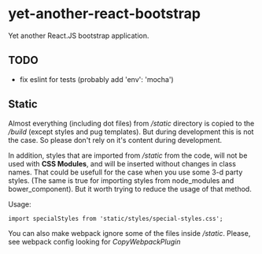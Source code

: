 # yet-another-react-bootstrap
Yet another React.JS bootstrap application.

TODO
----
* fix eslint for tests (probably add 'env': 'mocha')


Static
------
Almost everything (including dot files) from _/static_ directory is copied to the _/build_
(except styles and pug templates). But during development this is
not the case. So please don't rely on it's content during development.

In addition, styles that are imported from _/static_ from the code,
will not be used with __CSS Modules__, and will be inserted without
changes in class names. That could be usefull for the case when
you use some 3-d party styles. (The same is true for importing
styles from node_modules and bower_component).
But it worth trying to reduce the usage of that method.

Usage:

    import specialStyles from 'static/styles/special-styles.css';

You can also make webpack ignore some of the files inside _/static_.
Please, see webpack config looking for _CopyWebpackPlugin_

